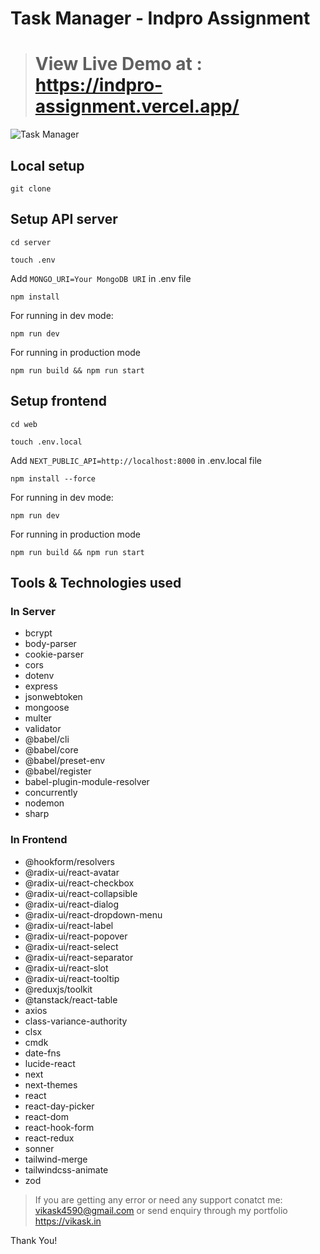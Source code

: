 # Task Manager - Indpro Assignment

> # View Live Demo at : https://indpro-assignment.vercel.app/

![Task Manager](https://res.cloudinary.com/freecodez/image/upload/v1740932435/Screenshot_2025-03-02_at_9.49.32_PM_rudltl.png)

## Local setup

```
git clone
```

## Setup API server

```
cd server
```

```
touch .env
```

Add `MONGO_URI=Your MongoDB URI` in .env file

```
npm install
```

For running in dev mode:

```
npm run dev
```

For running in production mode

```
npm run build && npm run start
```

## Setup frontend

```
cd web
```

```
touch .env.local
```

Add `NEXT_PUBLIC_API=http://localhost:8000` in .env.local file

```
npm install --force
```

For running in dev mode:

```
npm run dev
```

For running in production mode

```
npm run build && npm run start
```

## Tools & Technologies used

### In Server

- bcrypt
- body-parser
- cookie-parser
- cors
- dotenv
- express
- jsonwebtoken
- mongoose
- multer
- validator
- @babel/cli
- @babel/core
- @babel/preset-env
- @babel/register
- babel-plugin-module-resolver
- concurrently
- nodemon
- sharp

### In Frontend

- @hookform/resolvers
- @radix-ui/react-avatar
- @radix-ui/react-checkbox
- @radix-ui/react-collapsible
- @radix-ui/react-dialog
- @radix-ui/react-dropdown-menu
- @radix-ui/react-label
- @radix-ui/react-popover
- @radix-ui/react-select
- @radix-ui/react-separator
- @radix-ui/react-slot
- @radix-ui/react-tooltip
- @reduxjs/toolkit
- @tanstack/react-table
- axios
- class-variance-authority
- clsx
- cmdk
- date-fns
- lucide-react
- next
- next-themes
- react
- react-day-picker
- react-dom
- react-hook-form
- react-redux
- sonner
- tailwind-merge
- tailwindcss-animate
- zod

> If you are getting any error or need any support conatct me: vikask4590@gmail.com or send enquiry through my portfolio https://vikask.in

Thank You!
